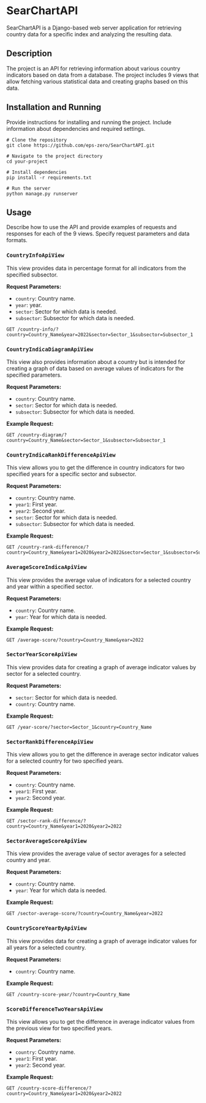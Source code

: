 # SearChartAPI

SearChartAPI is a Django-based web server application for retrieving country data for a specific index and analyzing the resulting data.

## Description

The project is an API for retrieving information about various country indicators based on data from a database. The project includes 9 views that allow fetching various statistical data and creating graphs based on this data.

## Installation and Running

Provide instructions for installing and running the project. Include information about dependencies and required settings.

```
# Clone the repository
git clone https://github.com/eps-zero/SearChartAPI.git

# Navigate to the project directory
cd your-project

# Install dependencies
pip install -r requirements.txt

# Run the server
python manage.py runserver
```

## Usage

Describe how to use the API and provide examples of requests and responses for each of the 9 views. Specify request parameters and data formats.

### `CountryInfoApiView`

This view provides data in percentage format for all indicators from the specified subsector.

**Request Parameters:**
- `country`: Country name.
- `year`: year.
- `sector`: Sector for which data is needed.
- `subsector`: Subsector for which data is needed.

```http
GET /country-info/?country=Country_Name&year=2022&sector=Sector_1&subsector=Subsector_1
```

### `CountryIndicaDiagramApiView`

This view also provides information about a country but is intended for creating a graph of data based on average values of indicators for the specified parameters.

**Request Parameters:**
- `country`: Country name.
- `sector`: Sector for which data is needed.
- `subsector`: Subsector for which data is needed.

**Example Request:**
```http
GET /country-diagram/?country=Country_Name&sector=Sector_1&subsector=Subsector_1
```

### `CountryIndicaRankDifferenceApiView`

This view allows you to get the difference in country indicators for two specified years for a specific sector and subsector.

**Request Parameters:**
- `country`: Country name.
- `year1`: First year.
- `year2`: Second year.
- `sector`: Sector for which data is needed.
- `subsector`: Subsector for which data is needed.

**Example Request:**
```http
GET /country-rank-difference/?country=Country_Name&year1=2020&year2=2022&sector=Sector_1&subsector=Subsector_1
```

### `AverageScoreIndicaApiView`

This view provides the average value of indicators for a selected country and year within a specified sector.

**Request Parameters:**
- `country`: Country name.
- `year`: Year for which data is needed.

**Example Request:**
```http
GET /average-score/?country=Country_Name&year=2022
```

### `SectorYearScoreApiView`

This view provides data for creating a graph of average indicator values by sector for a selected country.

**Request Parameters:**
- `sector`: Sector for which data is needed.
- `country`: Country name.

**Example Request:**
```http
GET /year-score/?sector=Sector_1&country=Country_Name
```

### `SectorRankDifferenceApiView`

This view allows you to get the difference in average sector indicator values for a selected country for two specified years.

**Request Parameters:**
- `country`: Country name.
- `year1`: First year.
- `year2`: Second year.

**Example Request:**
```http
GET /sector-rank-difference/?country=Country_Name&year1=2020&year2=2022
```

### `SectorAverageScoreApiView`

This view provides the average value of sector averages for a selected country and year.

**Request Parameters:**
- `country`: Country name.
- `year`: Year for which data is needed.

**Example Request:**
```http
GET /sector-average-score/?country=Country_Name&year=2022
```

### `CountryScoreYearByApiView`

This view provides data for creating a graph of average indicator values for all years for a selected country.

**Request Parameters:**
- `country`: Country name.

**Example Request:**
```http
GET /country-score-year/?country=Country_Name
```

### `ScoreDifferenceTwoYearsApiView`

This view allows you to get the difference in average indicator values from the previous view for two specified years.

**Request Parameters:**
- `country`: Country name.
- `year1`: First year.
- `year2`: Second year.

**Example Request:**
```http
GET /country-score-difference/?country=Country_Name&year1=2020&year2=2022
```
